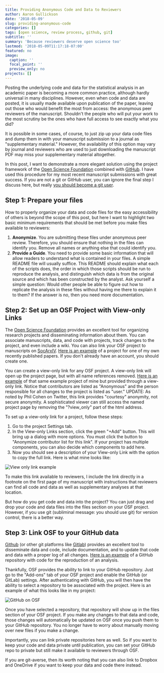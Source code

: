 ```yaml
---
title: Providing Anonymous Code and Data to Reviewers
author: Aaron Gullickson
date: '2018-05-09'
slug: providing-anonymous-code
categories: []
tags: [open science, review process, github, git]
subtitle: ''
summary: 'Because reviewers deserve open science too'
lastmod: '2018-05-09T11:17:18-07:00'
featured: no
image:
  caption: ''
  focal_point: ''
  preview_only: no
projects: []
---
```


Posting the underlying code and data for the statistical analysis in an academic paper is becoming a more common practice, although hardly universal in many disciplines. However, even when code and data are posted, it is usually made available upon publication of the paper, leaving out those who would benefit the most from access: the anonymous peer reviewers of the manuscript. Shouldn't the people who will put your work to the most scrutiny be the ones who have full access to see exactly what you did? 

It is possible in some cases, of course, to just zip up your data code files and dump them in with your manuscript submission to a journal as "supplementary material." However, the availability of this option may vary by journal and reviewers who are used to just downloading the manuscript PDF may miss your supplementary material altogether. 

In this post, I want to demonstrate a more elegant solution using the project framework of the [Open Science Foundation](https://osf.io/) combined with [GitHub](https://github.com). I have used this procedure for my most recent manuscript submissions with great success. If you are not a git or GitHub user, you can ignore the final step I discuss here, but really [you should become a git user](https://aarongullickson.github.io/2016/08/firstgithubrep). 

## Step 1: Prepare your files

How to properly organize your data and code files for the easy accessibility of others is beyond the scope of this post, but here I want to highlight two basic minimum requirements that should be met before you make files available to reviewers:

1. **Anonymize**. You are submitting these files under anonymous peer review. Therefore, you should ensure that nothing in the files can identify you. Remove all names or anything else that could identify you. 
2. **Provide a Guide**. You need to provide some basic information that will allow readers to understand what is contained in your files. A simple README file will usually suffice. This README should explain what each of the scripts does, the order in which those scripts should be run to reproduce the analysis, and distinguish which data is from the original source and which has been constructed by the analyst. Ask yourself a simple question: Would other people be able to figure out how to replicate the analysis in these files without having me there to explain it to them? If the answer is no, then you need more documentation. 

## Step 2: Set up an OSF Project with View-only Links

The [Open Science Foundation](https://osf.io) provides an excellent tool for   organizing research projects and disseminating information about them. You can associate manuscripts, data, and code with projects, track changes to the project, and even include a wiki. You can also link your OSF project to manuscripts on [SocArxIV](https://socopen.org/). [Here is an example](https://osf.io/rcaxh/) of a project for one of my own recently published papers. If you don't already have an account, you should create one. 

You can create a view-only link for any OSF project. A view-only link will open up the project page, but with all name references removed.  [Here is an example](https://osf.io/rcaxh/?view_only=65b57cc4f8d64c6db1c62bf9c2176bcb) of that same example project of mine but provided through a view-only link. Notice that contributors are listed as "Anonymous" and the person responsible for all changes to the project is listed as "user." UPDATE: As noted by Phil Cohen on Twitter, this link provides "courtesy" anonymity, not secure anonymity. A sophisticated viewer can still access the named project page by removing the "?view_only" part of the html address. 

To set up a view-only link for a project, follow these steps:

1. Go to the project Settings tab.
2. In the View-only Links section, click the green "+Add" button. This will bring up a dialog with more options. You must click the button to "Anonymize contributor list for this link". If your project has multiple components, you can also decide which components to add here. 
3. Now you should see a description of your View-only Link with the option to copy the full link. Here is what mine looks like:

![View only link example](/img/view_only_example.png)

To make this link available to reviewers, I include the link directly in a footnote on the first page of my manuscript with instructions that reviewers can find all code and data as well as supplementary analyses at that location. 

But how do you get code and data into the project? You can just drag and drop your code and data files into the files section on your OSF project. However, if you use git (subliminal message: you should use git) for version control, there is a better way. 

## Step 3: Link OSF to your GitHub data

[Github](https://github.com) (or other git platforms like [Gitlab](https://gitlab.com)) provides an excellent tool to disseminate data and code, include documentation, and to update that code and data with a proper log of all changes. [Here is an example](https://github.com/AaronGullickson/beautyexchange) of a GitHub repository with code for the reproduction of an analysis. 

Thankfully, OSF provides the ability to link to your GitHub repository. Just go to the "Add-ons" tab of your OSF project and enable the GitHub (or GitLab) settings. After authenticating with GitHub, you will then have the ability to select a repository to be associated with the project. Here is an example of what this looks like in my project:

![GitHub on OSF](/img/github_osf.png)

Once you have selected a repository, that repository will show up in the files section of your OSF project. If you make any changes to that data and code, those changes will automatically be updated on OSF once you push them to your GitHub repository. You no longer have to worry about manually moving over new files if you make a change. 

Importantly, you can link private repositories here as well. So if you want to keep your code and data private until publication, you can set your GitHub repo to private but still make it available to reviewers through OSF. 

If you are git-averse, then its worth noting that you can also link to Dropbox and OneDrive if you want to keep your data and code there instead. 
